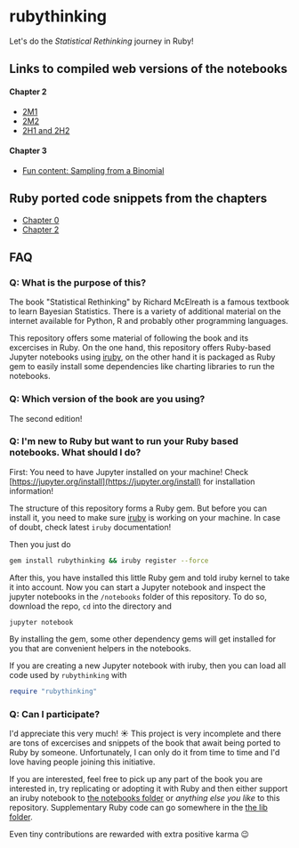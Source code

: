 ﻿# rubythinking

Let's do the _Statistical Rethinking_ journey in Ruby!

## Links to compiled web versions of the notebooks

#### Chapter 2

* [2M1](https://www.robinstammer.de/rubythinking/solutions/2m1)
* [2M2](https://www.robinstammer.de/rubythinking/solutions/2m2)
* [2H1 and 2H2](https://www.robinstammer.de/rubythinking/solutions/2h1_2h2)

#### Chapter 3

* [Fun content: Sampling from a Binomial](https://www.robinstammer.de/rubythinking/binomial)

## Ruby ported code snippets from the chapters

* [Chapter 0](https://github.com/rstammer/rubythinking/blob/master/notebooks/0_chapter_code_snippets.ipynb)
* [Chapter 2](https://github.com/rstammer/rubythinking/blob/master/notebooks/2_chapter_code_snippets.ipynb)

## FAQ

### Q: What is the purpose of this?

The book "Statistical Rethinking" by Richard McElreath is a famous textbook
to learn Bayesian Statistics. There is a variety of additional material on
the internet available for Python, R and probably other programming languages.

This repository offers some material of following the book and its excercises
in Ruby. On the one hand, this repository offers Ruby-based Jupyter notebooks
using [iruby](https://github.com/SciRuby/iruby), on the other hand it is
packaged as Ruby gem to easily install some dependencies like charting libraries
to run the notebooks.

### **Q**: Which version of the book are you using?

The second edition!

### Q: I'm new to Ruby but want to run your Ruby based notebooks. What should I do?

First: You need to have Jupyter installed on your machine! Check [https://jupyter.org/install](https://jupyter.org/install) for
installation information!

The structure of this repository forms a Ruby gem. But before you can install
it, you need to make sure [iruby](https://github.com/SciRuby/iruby) is working on
your machine. In case of doubt, check latest `iruby` documentation!

Then you just do

```bash
gem install rubythinking && iruby register --force
```

After this, you have installed this little Ruby gem and told iruby kernel to take
it into account. Now you can start a Jupyter notebook and inspect the jupyter
notebooks in the `/notebooks` folder of this repository. To do so, download the repo,
`cd` into the directory and

```
jupyter notebook
```

By installing the gem, some other dependency gems will get installed for you that are
convenient helpers in the notebooks.

If you are creating a new Jupyter notebook with iruby, then you can load all code
used by `rubythinking` with

```Ruby
require "rubythinking"
```

### Q: Can I participate?

I'd appreciate this very much! ☀️ This project is very incomplete and there are tons of excercises and snippets of the book
that await being ported to Ruby by someone. Unfortunately, I can only do it from time to time and I'd love having people joining
this initiative.

If you are interested, feel free to pick up any part of the book you are interested in, try replicating or adopting it with Ruby and
then either support an iruby notebook to [the notebooks folder](https://github.com/rstammer/rubythinking/tree/master/notebooks) or _anything else you like_ to this repository.
Supplementary Ruby code can go somewhere in the [the lib folder](https://github.com/rstammer/rubythinking/tree/master/lib).

Even tiny contributions are rewarded with extra positive karma 😉
